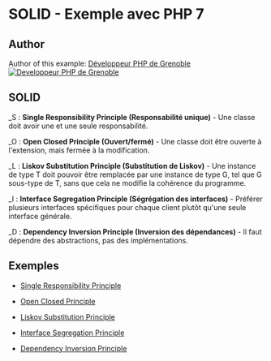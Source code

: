 # SOLID - Exemple avec PHP 7




## Author

Author of this example:
[Développeur PHP de Grenoble](https://www.devandweb.fr)
[![Developpeur PHP de Grenoble](https://www.devandweb.fr/medias/website/developpeur-web.png)](https://www.devandweb.fr)






## SOLID

_S :
**Single Responsibility Principle (Responsabilité unique)** - Une classe doit avoir une et une seule responsabilité.

_O :
**Open Closed Principle (Ouvert/fermé)** - Une classe doit être ouverte à l'extension, mais fermée à la modification.

_L :
**Liskov Substitution Principle (Substitution de Liskov)** - Une instance de type T doit pouvoir être remplacée par une instance de type G, tel que G sous-type de T, sans que cela ne modifie la cohérence du programme.

_I :
**Interface Segregation Principle (Ségrégation des interfaces)** - Préférer plusieurs interfaces spécifiques pour chaque client plutôt qu'une seule interface générale.

_D :
**Dependency Inversion Principle (Inversion des dépendances)** - Il faut dépendre des abstractions, pas des implémentations.






## Exemples

* [Single Responsibility Principle](https://github.com/stephweb/solid-php/tree/master/src/1_single-responsibility-principle)

* [Open Closed Principle](https://github.com/stephweb/solid-php/tree/master/src/2_open-closed-principle)

* [Liskov Substitution Principle](https://github.com/stephweb/solid-php/tree/master/src/3_liskov-substitution-principle)

* [Interface Segregation Principle](https://github.com/stephweb/solid-php/tree/master/src/4_interface-segregation-principle)

* [Dependency Inversion Principle](https://github.com/stephweb/solid-php/tree/master/src/5_dependency-inversion-principle)